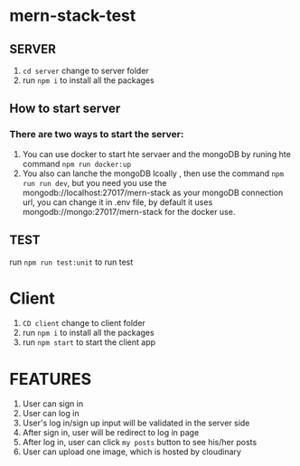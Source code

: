 # mern-stack-test

## SERVER
1. `cd server` change to server folder
2. run `npm i` to install all the packages

## How to start server
### There are two ways to start the server:
1. You can use docker to start hte servaer and the mongoDB by runing hte command `npm run docker:up`
2. You also can lanche the mongoDB lcoally , then use the command `npm run run dev`, but you need you use the mongodb://localhost:27017/mern-stack as your mongoDB connection url, you can change it in .env file, by default it uses mongodb://mongo:27017/mern-stack for the docker use.

## TEST
run `npm run test:unit` to run test

# Client
1. `CD client` change to client folder
2. run `npm i` to install all the packages
3. run `npm start` to start the client app

# FEATURES
1. User can sign in
2. User can log in
3. User's log in/sign up input will be validated in the server side
4. After sign in, user will be redirect to log in page
5. After log in, user can click `my posts` button to see his/her posts
6. User can upload one image, which is hosted by cloudinary


